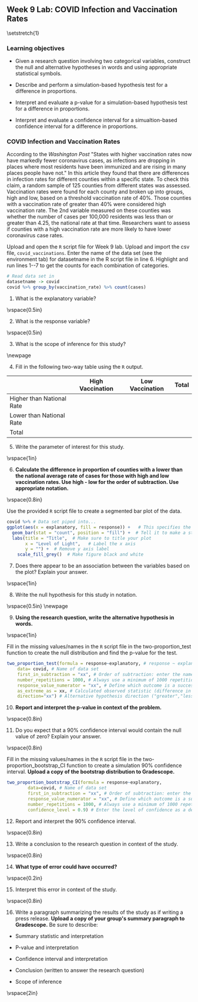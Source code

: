 ## Week 9 Lab:  COVID Infection and Vaccination Rates

\setstretch{1}

### Learning objectives

* Given a research question involving two categorical variables, construct the null and alternative hypotheses
  in words and using appropriate statistical symbols.
  
* Describe and perform a simulation-based hypothesis test for a difference in proportions.

* Interpret and evaluate a p-value for a simulation-based hypothesis test for a difference in proportions.

* Interpret and evaluate a confidence interval for a simualtion-based confidence interval for a difference in proportions.

### COVID Infection and Vaccination Rates

According to the *Washington Post* "States with higher vaccination rates now have markedly fewer coronavirus cases, as infections are dropping in places where most residents have been immunized and are rising in many places people have not."  In this article they found that there are differences in infection rates for different counties within a specific state.  To check this claim, a random sample of 125 counties from different states was assessed.  Vaccination rates were found for each county and broken up into groups, high and low, based on a threshold vaccination rate of 40\%.  Those counties with a vaccination rate of greater than 40\% were considered high vaccination rate.  The 2nd variable measured on these counties was whether the number of cases per 100,000 residents was less than or greater than 4.25, the national rate at that time.  Researchers want to assess if counties with a high vaccination rate are more likely to have lower coronavirus case rates.

Upload and open the `R` script file for Week 9 lab. Upload and import the csv file, `covid_vaccinations`. Enter the name of the data set (see the environment tab) for datasetname in the R script file in line 6. Highlight and run lines 1--7 to get the counts for each combination of categories.


```r
# Read data set in
datasetname -> covid
covid %>% group_by(vaccination_rate) %>% count(cases)
```

1. What is the explanatory variable?

\vspace{0.5in}

2. What is the response variable?

\vspace{0.5in}

3. What is the scope of inference for this study?

\newpage

4. Fill in the following two-way table using the `R` output.

|                           | High Vaccination | Low Vaccination |    Total   |
|---------------------------|------------------|-----------------|------------|
| Higher than National Rate |                  |                 |            |
| Lower than National Rate  |                  |                 |            |
| Total                     |                  |                 |            |

5. Write the parameter of interest for this study.

\vspace{1in}

6. **Calculate the difference in proportion of counties with a lower than the national average rate of cases for those with high and low vaccination rates.  Use high - low for the order of subtraction.  Use appropriate notation.**

\vspace{0.8in}

Use the provided `R` script file to create a segmented bar plot of the data.


```r
covid %>% # Data set piped into...
ggplot(aes(x = explanatory, fill = response)) +   # This specifies the variables
  geom_bar(stat = "count", position = "fill") +  # Tell it to make a stacked bar plot
  labs(title = "Title",  # Make sure to title your plot 
       x = "Level of Light",   # Label the x axis
       y = "") +  # Remove y axis label
    scale_fill_grey()  # Make figure black and white
```
7.  Does there appear to be an association between the variables based on the plot?  Explain your answer.

\vspace{1in}

8.  Write the null hypothesis for this study in notation.

\vspace{0.5in}
\newpage

9.  **Using the research question, write the alternative hypothesis in words.**

\vspace{1in}

Fill in the missing values/names in the `R` script file in the two-proportion_test function to create the null distribution and find the p-value for the test.


```r
two_proportion_test(formula = response~explanatory, # response ~ explanatory
    data= covid, # Name of data set
    first_in_subtraction = "xx", # Order of subtraction: enter the name of Group 1
    number_repetitions = 1000, # Always use a minimum of 1000 repetitions
    response_value_numerator = "xx", # Define which outcome is a success 
    as_extreme_as = xx, # Calculated observed statistic (difference in sample proportions)
    direction="xx") # Alternative hypothesis direction ("greater","less","two-sided")
```

10.  **Report and interpret the p-value in context of the problem.**

\vspace{0.8in}

11.  Do you expect that a 90\% confidence interval would contain the null value of zero?  Explain your answer.

\vspace{0.8in}

Fill in the missing values/names in the `R` script file in the two-proportion_bootstrap_CI function to create a simulation 90\% confidence interval.  **Upload a copy of the bootstrap distribution to Gradescope.**


```r
two_proportion_bootstrap_CI(formula = response~explanatory, 
        data=covid, # Name of data set
        first_in_subtraction = "xx", # Order of subtraction: enter the name of Group 1
        response_value_numerator = "xx", # Define which outcome is a success 
        number_repetitions = 1000, # Always use a minimum of 1000 repetitions
        confidence_level = 0.9) # Enter the level of confidence as a decimal
```

12.  Report and interpret the 90\% confidence interval.

\vspace{0.8in}

13.  Write a conclusion to the research question in context of the study.

\vspace{0.8in}

14.  **What type of error could have occurred?**

\vspace{0.2in}

15. Interpret this error in context of the study.

\vspace{0.8in}

16.  Write a paragraph summarizing the results of the study as if writing a press release.  **Upload a copy of your group's summary paragraph to Gradescope.** Be sure to describe:

* Summary statistic and interpretation

* P-value and interpretation

* Confidence interval and interpretation

* Conclusion (written to answer the research question)

* Scope of inference

\vspace{2in}

